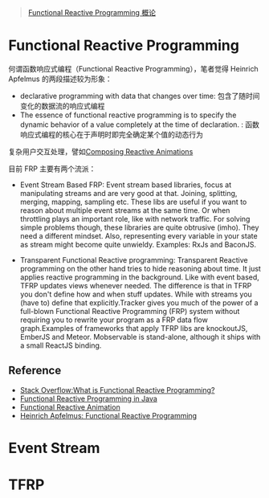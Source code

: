 > [Functional Reactive Programming 概论]()

# Functional Reactive Programming

何谓函数响应式编程（Functional Reactive Programming），笔者觉得 Heinrich Apfelmus 的两段描述较为形象：

* declarative programming with data that changes over time: 包含了随时间变化的数据流的响应式编程
* The essence of functional reactive programming is to specify the dynamic behavior of a value completely at the time of declaration. : 函数响应式编程的核心在于声明时即完全确定某个值的动态行为

复杂用户交互处理，譬如[Composing Reactive Animations](http://conal.net/fran/tutorial.htm)

目前 FRP 主要有两个流派：

* Event Stream Based FRP: Event stream based libraries, focus at manipulating streams and are very good at that. Joining, splitting, merging, mapping, sampling etc. These libs are useful if you want to reason about multiple event streams at the same time. Or when throttling plays an important role, like with network traffic. For solving simple problems though, these libraries are quite obtrusive (imho). They need a different mindset. Also, representing every variable in your state as stream might become quite unwieldy. Examples: RxJs and BaconJS.

* Transparent Functional Reactive programming: Transparent Reactive programming on the other hand tries to hide reasoning about time. It just applies reactive programming in the background. Like with event based, TFRP updates views whenever needed. The difference is that in TFRP you don't define how and when stuff updates. While with streams you (have to) define that explicitly.Tracker gives you much of the power of a full-blown Functional Reactive Programming (FRP) system without requiring you to rewrite your program as a FRP data flow graph.Examples of frameworks that apply TFRP libs are knockoutJS, EmberJS and Meteor. Mobservable is stand-alone, although it ships with a small ReactJS binding.

## Reference

* [Stack Overflow:What is Functional Reactive Programming?](http://stackoverflow.com/questions/1028250/what-is-functional-reactive-programming)
* [Functional Reactive Programming in Java](https://realm.io/news/droidcon-gomez-functional-reactive-programming/)
* [Functional Reactive Animation](http://conal.net/papers/icfp97/)
* [Heinrich Apfelmus: Functional Reactive Programming](http://bobkonf.de/2016/apfelmus.html)

# Event Stream

# TFRP

